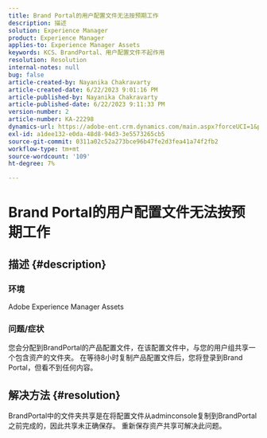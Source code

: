 ```yaml
---
title: Brand Portal的用户配置文件无法按预期工作
description: 描述
solution: Experience Manager
product: Experience Manager
applies-to: Experience Manager Assets
keywords: KCS、BrandPortal、用户配置文件不起作用
resolution: Resolution
internal-notes: null
bug: false
article-created-by: Nayanika Chakravarty
article-created-date: 6/22/2023 9:01:16 PM
article-published-by: Nayanika Chakravarty
article-published-date: 6/22/2023 9:11:33 PM
version-number: 2
article-number: KA-22298
dynamics-url: https://adobe-ent.crm.dynamics.com/main.aspx?forceUCI=1&pagetype=entityrecord&etn=knowledgearticle&id=74ac2ce9-3f11-ee11-8f6d-6045bd006d92
exl-id: a1dee132-e0da-48d8-94d3-3e5573265cb5
source-git-commit: 0311a02c52a273bce96b47fe2d3fea41a74f2fb2
workflow-type: tm+mt
source-wordcount: '109'
ht-degree: 7%

---
```


# Brand Portal的用户配置文件无法按预期工作

## 描述 {#description}


### 环境

Adobe Experience Manager Assets

### 问题/症状

您会分配到BrandPortal的产品配置文件，在该配置文件中，与您的用户组共享一个包含资产的文件夹。 在等待8小时复制产品配置文件后，您将登录到Brand Portal，但看不到任何内容。


## 解决方法 {#resolution}


BrandPortal中的文件夹共享是在将配置文件从adminconsole复制到BrandPortal之前完成的，因此共享未正确保存。 重新保存资产共享可解决此问题。

